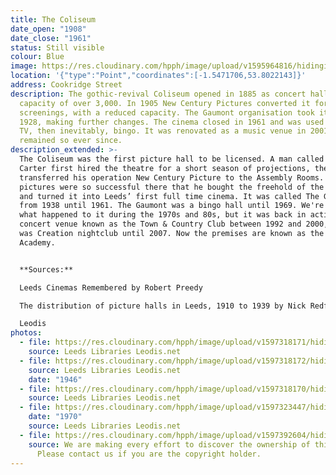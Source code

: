 ```yaml
---
title: The Coliseum
date_open: "1908"
date_close: "1961"
status: Still visible
colour: Blue
image: https://res.cloudinary.com/hpph/image/upload/v1595964816/hidinginplainsight/colleseum_gaumontcinema.svg
location: '{"type":"Point","coordinates":[-1.5471706,53.8022143]}'
address: Cookridge Street
description: The gothic-revival Coliseum opened in 1885 as concert hall with a
  capacity of over 3,000. In 1905 New Century Pictures converted it for film
  screenings, with a reduced capacity. The Gaumont organisation took it over in
  1928, making further changes. The cinema closed in 1961 and was used for film,
  TV, then inevitably, bingo. It was renovated as a music venue in 2001, and has
  remained so ever since.
description_extended: >-
  The Coliseum was the first picture hall to be licensed. A man called Sydney
  Carter first hired the theatre for a short season of projections, then he
  transferred his operation New Century Picture to the Assembly Rooms. Moving
  pictures were so successful there that he bought the freehold of the Coliseum
  and turned it into Leeds’ first full time cinema. It was called The Gaumont
  from 1938 until 1961. The Gaumont was a bingo hall until 1969. We're not sure
  what happened to it during the 1970s and 80s, but it was back in action as a
  concert venue known as the Town & Country Club between 1992 and 2000, then it
  was Creation nightclub until 2007. Now the premises are known as the O2
  Academy.  


  **Sources:**

  Leeds Cinemas Remembered by Robert Preedy

  The distribution of picture halls in Leeds, 1910 to 1939 by Nick Redfern

  Leodis
photos:
  - file: https://res.cloudinary.com/hpph/image/upload/v1597318171/hidinginplainsight/Coliseum_The_Gaumont_Cinema_Leeds_Libraries_2002927_8745974.jpg
    source: Leeds Libraries Leodis.net
  - file: https://res.cloudinary.com/hpph/image/upload/v1597318172/hidinginplainsight/Coliseum_The_Gaumont_Cinema_Leeds_Libraries_2002927_61434573.jpg
    source: Leeds Libraries Leodis.net
    date: "1946"
  - file: https://res.cloudinary.com/hpph/image/upload/v1597318170/hidinginplainsight/Coliseum_The_Gaumont_Cinema_Leeds_Libraries_201662_175822.jpg
    source: Leeds Libraries Leodis.net
  - file: https://res.cloudinary.com/hpph/image/upload/v1597323447/hidinginplainsight/The_Gaumont_20041210_86515445.jpg
    date: "1970"
    source: Leeds Libraries Leodis.net
  - file: https://res.cloudinary.com/hpph/image/upload/v1597392604/hidinginplainsight/Coliseum_2008523_166785.jpg
    source: We are making every effort to discover the ownership of this photo.
      Please contact us if you are the copyright holder.
---
```

